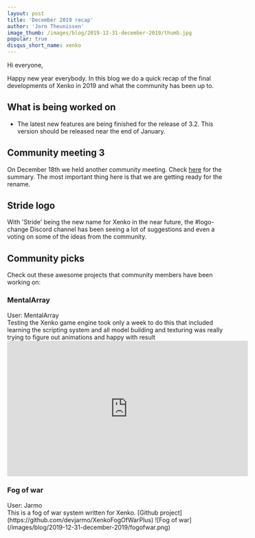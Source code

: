 ```yaml
---
layout: post
title: 'December 2019 recap'
author: 'Jorn Theunissen'
image_thumb: /images/blog/2019-12-31-december-2019/thumb.jpg
popular: true
disqus_short_name: xenko
---
```


Hi everyone,

Happy new year everybody. In this blog we do a quick recap of the final developments of Xenko in 2019 and what the community has been up to.

## What is being worked on 
* The latest new features are being finished for the release of 3.2. This version should be released near the end of January.

## Community meeting 3
On December 18th we held another community meeting. Check [here](https://xenko.com/blog/community-meeting-3/) for the summary. The most important thing here is that we are getting ready for the rename.

## Stride logo
With 'Stride' being the new name for Xenko in the near future, the #logo-change Discord channel has been seeing a lot of suggestions and even a voting on some of the ideas from the community.


## Community picks
Check out these awesome projects that community members have been working on:


### MentalArray
<div>User: MentalArray </div>
Testing the Xenko game engine took only a week to do this that included learning the scripting system and all model building and texturing was really trying to figure out animations and happy with result

<iframe width="560" height="315" src="https://www.youtube.com/embed/lz_sJgYqqDM" frameborder="0" allow="accelerometer; autoplay; encrypted-media; gyroscope; picture-in-picture" allowfullscreen></iframe>

### Fog of war
<div>User: Jarmo </div>
This is a fog of war system written for Xenko. 
[Github project](https://github.com/devjarmo/XenkoFogOfWarPlus) 
![Fog of war](/images/blog/2019-12-31-december-2019/fogofwar.png)
